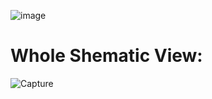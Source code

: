 ![image](https://github.com/GitMasterNikanjam/PCB_utility/assets/19185155/475c21d5-aab2-4ff3-9e15-88d1317f157d)

# Whole Shematic View:

![Capture](https://github.com/GitMasterNikanjam/PCB_utility/assets/19185155/99e15b75-6be7-449d-8df8-8f93a74214e8)
